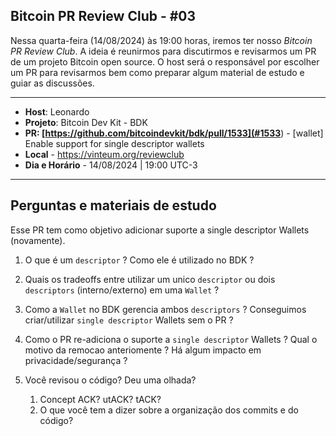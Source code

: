 ## Bitcoin PR Review Club - #03

Nessa quarta-feira (14/08/2024) às 19:00 horas, iremos ter nosso *Bitcoin PR Review Club*. A ideia é reunirmos para discutirmos e revisarmos um PR de um projeto Bitcoin
open source. O host será o responsável por escolher um PR para revisarmos bem como preparar algum material de estudo e guiar as discussões.

-------

- **Host**: Leonardo
- **Projeto**: Bitcoin Dev Kit - BDK
- **PR: [https://github.com/bitcoindevkit/bdk/pull/1533](#1533**) - [wallet] Enable support for single descriptor wallets
- **Local** - https://vinteum.org/reviewclub
- **Dia e Horário** - 14/08/2024 | 19:00 UTC-3

-------

## Perguntas e materiais de estudo

Esse PR tem como objetivo adicionar suporte a single descriptor Wallets (novamente).

1. O que é um `descriptor` ? Como ele é utilizado no BDK ?

2. Quais os tradeoffs entre utilizar um unico `descriptor` ou dois `descriptors` (interno/externo) em uma `Wallet` ?

3. Como a `Wallet` no BDK gerencia ambos `descriptors` ? Conseguimos criar/utilizar `single descriptor` Wallets sem o PR ?

4. Como o PR re-adiciona o suporte a `single descriptor` Wallets ? Qual o motivo da remocao anteriomente ? Há algum impacto em privacidade/segurança ?

5. Você revisou o código? Deu uma olhada?
   1. Concept ACK? utACK? tACK?
   2. O que você tem a dizer sobre a organização dos commits e do código?
